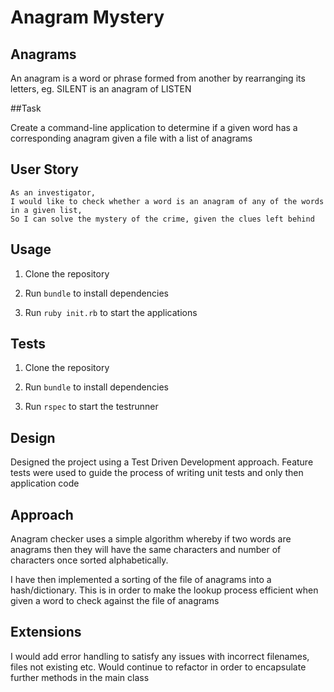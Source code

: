 # Anagram Mystery

## Anagrams

An anagram is a word or phrase formed from another by rearranging its letters, eg. SILENT is an anagram of LISTEN

##Task

Create a command-line application to determine if a given word has a corresponding anagram given a file with a list of anagrams

## User Story

```
As an investigator,
I would like to check whether a word is an anagram of any of the words in a given list,
So I can solve the mystery of the crime, given the clues left behind
```

## Usage

1. Clone the repository 

2. Run `bundle` to install dependencies

3. Run `ruby init.rb` to start the applications


## Tests

1. Clone the repository 

2. Run `bundle` to install dependencies

3. Run `rspec` to start the testrunner


## Design

Designed the project using a Test Driven Development approach. Feature tests were used to guide the process of writing unit tests and only then application code

## Approach

Anagram checker uses a simple algorithm whereby if two words are anagrams then they will have the same characters and number of characters once sorted alphabetically. 

I have then implemented a sorting of the file of anagrams into a hash/dictionary. This is in order to make the lookup process efficient when given a word to check against the file of anagrams


## Extensions

I would add error handling to satisfy any issues with incorrect filenames, files not existing etc. Would continue to refactor in order to encapsulate further methods in the main class

